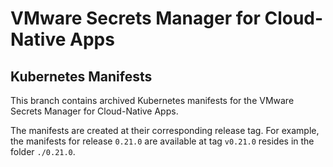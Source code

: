 # VMware Secrets Manager for Cloud-Native Apps

## Kubernetes Manifests

This branch contains archived Kubernetes manifests for the VMware Secrets Manager 
for Cloud-Native Apps. 

The manifests are created at their corresponding release tag. For example, the
manifests for release `0.21.0` are available at tag `v0.21.0` resides in the 
folder `./0.21.0`.
